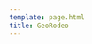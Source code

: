 ```yaml
---
template: page.html
title: GeoRodeo
---
```

<script>
  window.location.replace('/georodeo/2016/');
</script>
